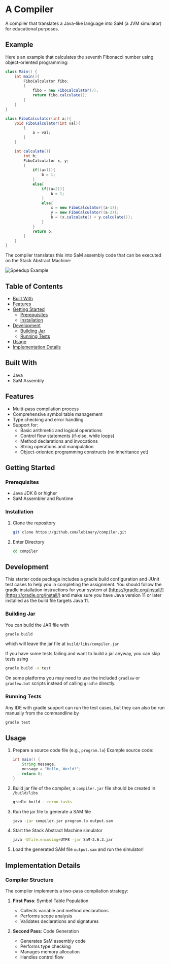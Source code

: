 # A Compiler

A compiler that translates a Java-like language into SaM (a JVM simulator) for educational purposes.

## Example

Here's an example that calculates the seventh Fibonacci number using object-oriented programming:

```java
class Main() {
    int main(){
        FiboCalculator fibo;
        {
            fibo = new FiboCalculator(7);
            return fibo.calculate();
        }
    }
}

class FiboCalculator(int a;){
    void FiboCalculator(int val){
        {
            a = val;
        }
    }

    int calculate(){
        int b;
        FiboCalculator x, y;
        {
            if((a=1)){
                b = 1;
            }
            else{
                if((a=2)){
                    b = 1;
                }
                else{
                    x = new FiboCalculator((a-1));
                    y = new FiboCalculator((a-2));
                    b = (x.calculate() + y.calculate());
                }
            }
            return b;
        }
    }
}
```

The compiler translates this into SaM assembly code that can be executed on the Stack Abstract Machine:

![Speedup Example](speedup_example.gif)

## Table of Contents
- [Built With](#built-with)
- [Features](#features)
- [Getting Started](#getting-started)
  - [Prerequisites](#prerequisites)
  - [Installation](#installation)
- [Development](#development)
  - [Building Jar](#building-jar)
  - [Running Tests](#running-tests)
- [Usage](#usage)
- [Implementation Details](#implementation-details)

## Built With

- Java
- SaM Assembly

## Features

- Multi-pass compilation process
- Comprehensive symbol table management
- Type checking and error handling
- Support for:
  - Basic arithmetic and logical operations
  - Control flow statements (if-else, while loops)
  - Method declarations and invocations
  - String operations and manipulation
  - Object-oriented programming constructs (no inheritance yet)

## Getting Started

### Prerequisites

- Java JDK 8 or higher
- SaM Assembler and Runtime

### Installation

1. Clone the repository
   ```sh
   git clone https://github.com/lebinary/compiler.git
   ```

2. Enter Directory
   ```sh
   cd compiler
   ```

## Development

This starter code package includes a gradle build configuration and JUnit test cases to help you in completing the assignment.
You should follow the gradle installation instructions for your system at [https://gradle.org/install/](https://gradle.org/install/)
and make sure you have Java version 11 or later installed as the build file targets Java 11.

### Building Jar

You can build the JAR file with
```sh
gradle build
```
which will leave the jar file at `build/libs/compiler.jar`

If you have some tests failing and want to build a jar anyway, you can skip tests using
```sh
gradle build -x test
```

On some platforms you may need to use the included `gradlew` or `gradlew.bat` scripts instead of calling `gradle` directly.

### Running Tests

Any IDE with gradle support can run the test cases, but they can also be run manually from the commandline by

```sh
gradle test
```

## Usage

1. Prepare a source code file (e.g., `program.lo`)
   Example source code:
   ```java
   int main() {
       String message;
       message = "Hello, World!";
       return 0;
   }
   ```

2. Build jar file of the compiler, a `compiler.jar` file should be created in `/build/libs`
   ```sh
   gradle build --rerun-tasks
   ```

3. Run the jar file to generate a SAM file
   ```sh
   java -jar compiler.jar program.lo output.sam
   ```

4. Start the Stack Abstract Machine simulator
   ```sh
   java -Dfile.encoding=UTF8 -jar SaM-2.6.3.jar
   ```

5. Load the generated SAM file `output.sam` and run the simulator!

## Implementation Details

### Compiler Structure

The compiler implements a two-pass compilation strategy:

1. **First Pass**: Symbol Table Population
   - Collects variable and method declarations
   - Performs scope analysis
   - Validates declarations and signatures

2. **Second Pass**: Code Generation
   - Generates SaM assembly code
   - Performs type checking
   - Manages memory allocation
   - Handles control flow
